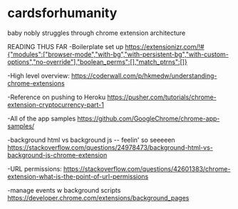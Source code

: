 # cardsforhumanity
baby nobly struggles through chrome extension architecture


READING THUS FAR 
-Boilerplate set up https://extensionizr.com/!#{"modules":["browser-mode","with-bg","with-persistent-bg","with-custom-options","no-override"],"boolean_perms":[],"match_ptrns":[]}

-High level overview: https://coderwall.com/p/hkmedw/understanding-chrome-extensions

-Reference on pushing to Heroku https://pusher.com/tutorials/chrome-extension-cryptocurrency-part-1

-All of the app samples https://github.com/GoogleChrome/chrome-app-samples/

-background html vs background js -- feelin' so seeeeen https://stackoverflow.com/questions/24978473/background-html-vs-background-js-chrome-extension

-URL permissions: https://stackoverflow.com/questions/42601383/chrome-extension-what-is-the-point-of-url-permissions

-manage events w background scripts https://developer.chrome.com/extensions/background_pages
